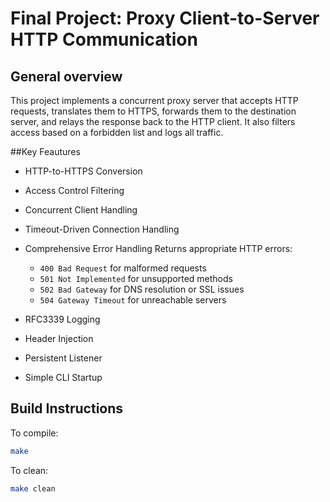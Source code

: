 # Final Project: Proxy Client-to-Server HTTP Communication

## General overview
This project implements a concurrent proxy server that accepts HTTP requests, translates them to HTTPS, forwards them to the destination server, and relays the response back to the HTTP client. It also filters access based on a forbidden list and logs all traffic.

##Key Feautures
- HTTP-to-HTTPS Conversion 
- Access Control Filtering
- Concurrent Client Handling
- Timeout-Driven Connection Handling
- Comprehensive Error Handling
  Returns appropriate HTTP errors:
  - `400 Bad Request` for malformed requests  
  - `501 Not Implemented` for unsupported methods  
  - `502 Bad Gateway` for DNS resolution or SSL issues  
  - `504 Gateway Timeout` for unreachable servers

- RFC3339 Logging
- Header Injection
- Persistent Listener  
- Simple CLI Startup

## Build Instructions
To compile:
```bash
make
```
To clean:
```bash
make clean
```
